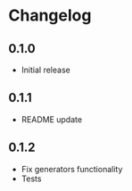 # Changelog

## 0.1.0

* Initial release

## 0.1.1

* README update

## 0.1.2

* Fix generators functionality
* Tests
